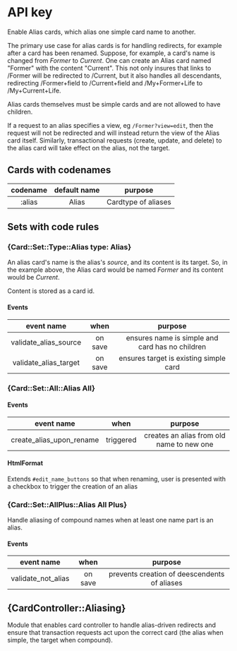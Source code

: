 <!--
# @title README - mod: alias
-->

# API key
Enable Alias cards, which alias one simple card name to another.

The primary use case for alias cards is for handling redirects, for example after a card 
has been renamed. Suppose, for example, a card's name is changed from *Former* to
*Current*. One can create an Alias card named "Former" with the content "Current". This
not only insures that links to /Former will be redirected to /Current, but it also 
handles all descendants, redirecting /Former+field to /Current+field and /My+Former+Life
to /My+Current+Life.

Alias cards themselves must be simple cards and are not allowed to have children.

If a request to an alias specifies a view, eg `/Former?view=edit`, then the request
will not be redirected and will instead return the view of the Alias card itself. 
Similarly, transactional requests (create, update, and delete) to the alias card
will take effect on the alias, not the target.

## Cards with codenames

| codename | default name | purpose |
|:--------:|:------------:|:-------:|
| :alias | Alias | Cardtype of aliases |

## Sets with code rules

### {Card::Set::Type::Alias type: Alias}
An alias card's name is the alias's *source*, and its content is its target. So, in the 
example above, the Alias card would be named *Former* and its content would be *Current*.

Content is stored as a card id.

#### Events

| event name | when | purpose |
|:---------:|:------:|:-------:|
| validate_alias_source | on save | ensures name is simple and card has no children |
| validate_alias_target | on save | ensures target is existing simple card |

### {Card::Set::All::Alias All}

#### Events

| event name | when | purpose |
|:---------:|:------:|:-------:|
| create_alias_upon_rename | triggered | creates an alias from old name to new one |


#### HtmlFormat
Extends `#edit_name_buttons` so that when renaming, user is presented with a checkbox 
to trigger the creation of an alias

### {Card::Set::AllPlus::Alias All Plus}
Handle aliasing of compound names when at least one name part is an alias.

#### Events

| event name | when | purpose |
|:---------:|:------:|:-------:|
| validate_not_alias | on save | prevents creation of deescendents of aliases |

## {CardController::Aliasing}
Module that enables card controller to handle alias-driven redirects and ensure that 
transaction requests act upon the correct card (the alias when simple, the target when
compound).
